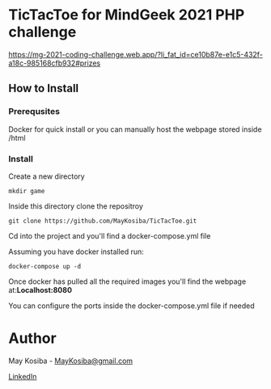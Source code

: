 # TicTacToe for MindGeek 2021 PHP challenge
https://mg-2021-coding-challenge.web.app/?li_fat_id=ce10b87e-e1c5-432f-a18c-985168cfb932#prizes

## How to Install

### Prerequsites
Docker for quick install or you can manually host the webpage stored inside /html

### Install

Create a new directory 
```
mkdir game
```

Inside this directory clone the repositroy
```
git clone https://github.com/MayKosiba/TicTacToe.git
```

Cd into the project and you'll find a docker-compose.yml file

Assuming you have docker installed run: 

```
docker-compose up -d
```

Once docker has pulled all the required images you'll find the webpage at:**Localhost:8080**

You can configure the ports inside the docker-compose.yml file if needed

# Author
May Kosiba - MayKosiba@gmail.com

[LinkedIn](https://www.linkedin.com/in/may-kosiba/)
